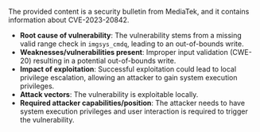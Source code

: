 The provided content is a security bulletin from MediaTek, and it contains information about CVE-2023-20842.

- **Root cause of vulnerability**: The vulnerability stems from a missing valid range check in `imgsys_cmdq`, leading to an out-of-bounds write.
- **Weaknesses/vulnerabilities present**: Improper input validation (CWE-20) resulting in a potential out-of-bounds write.
- **Impact of exploitation**: Successful exploitation could lead to local privilege escalation, allowing an attacker to gain system execution privileges.
- **Attack vectors**: The vulnerability is exploitable locally.
- **Required attacker capabilities/position**: The attacker needs to have system execution privileges and user interaction is required to trigger the vulnerability.